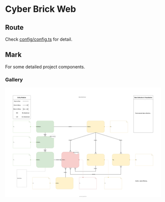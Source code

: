 # Cyber Brick Web

## Route

Check [config/config.ts](config/config.ts) for detail.

## Mark

For some detailed project components.

### Gallery

![Data Structure](public/document/GalleryDataStructure.svg)
